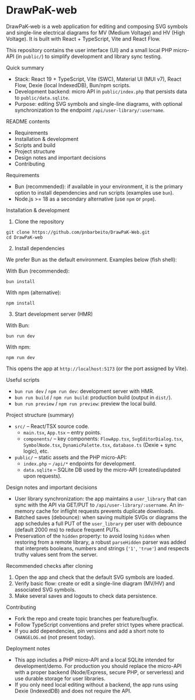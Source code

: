 # DrawPaK-web

DrawPaK-web is a web application for editing and composing SVG symbols and single-line electrical diagrams for MV (Medium Voltage) and HV (High Voltage). It is built with React + TypeScript, Vite and React Flow.

This repository contains the user interface (UI) and a small local PHP micro-API (in `public/`) to simplify development and library sync testing.

Quick summary
- Stack: React 19 + TypeScript, Vite (SWC), Material UI (MUI v7), React Flow, Dexie (local IndexedDB), Bun/npm scripts.
- Development backend: micro API in `public/index.php` that persists data to `public/data.sqlite`.
- Purpose: editing SVG symbols and single-line diagrams, with optional synchronization to the endpoint `/api/user-library/:username`.

README contents
- Requirements
- Installation & development
- Scripts and build
- Project structure
- Design notes and important decisions
- Contributing

Requirements
- Bun (recommended): if available in your environment, it is the primary option to install dependencies and run scripts (examples use `bun`).
- Node.js >= 18 as a secondary alternative (use `npm` or `pnpm`).

Installation & development

1) Clone the repository

```fish
git clone https://github.com/pnbarbeito/DrawPaK-Web.git
cd DrawPaK-web
```

2) Install dependencies

We prefer Bun as the default environment. Examples below (fish shell):

With Bun (recommended):

```fish
bun install
```

With npm (alternative):

```fish
npm install
```

3) Start development server (HMR)

With Bun:

```fish
bun run dev
```

With npm:

```fish
npm run dev
```

This opens the app at `http://localhost:5173` (or the port assigned by Vite).

Useful scripts
- `bun run dev` / `npm run dev`: development server with HMR.
- `bun run build` / `npm run build`: production build (output in `dist/`).
- `bun run preview` / `npm run preview`: preview the local build.

Project structure (summary)
- `src/` – React/TSX source code.
  - `main.tsx`, `App.tsx` – entry points.
  - `components/` – key components: `FlowApp.tsx`, `SvgEditorDialog.tsx`, `SymbolNode.tsx`, `DynamicPalette.tsx`, `database.ts` (Dexie + sync logic), etc.
- `public/` – static assets and the PHP micro-API:
  - `index.php` – `/api/*` endpoints for development.
  - `data.sqlite` – SQLite DB used by the micro-API (created/updated upon requests).

Design notes and important decisions
- User library synchronization: the app maintains a `user_library` that can sync with the API via GET/PUT to `/api/user-library/:username`. An in-memory cache for inflight requests prevents duplicate downloads.
- Batched saves (debounce): when saving multiple SVGs or diagrams the app schedules a full PUT of the `user_library` per user with debounce (default 2000 ms) to reduce frequent PUTs.
- Preservation of the `hidden` property: to avoid losing `hidden` when restoring from a remote library, a robust `parseHidden` parser was added that interprets booleans, numbers and strings (`'1'`, `'true'`) and respects truthy values sent from the server.

Recommended checks after cloning
1) Open the app and check that the default SVG symbols are loaded.
2) Verify basic flow: create or edit a single-line diagram (MV/HV) and associated SVG symbols.
3) Make several saves and logouts to check data persistence.

Contributing
- Fork the repo and create topic branches per feature/bugfix.
- Follow TypeScript conventions and prefer strict types where practical.
- If you add dependencies, pin versions and add a short note to `CHANGELOG.md` (not present today).

Deployment notes
- This app includes a PHP micro-API and a local SQLite intended for development/demo. For production you should replace the micro-API with a proper backend (Node/Express, secure PHP, or serverless) and use durable storage for user libraries.
- If you only need local editing without a backend, the app runs using Dexie (IndexedDB) and does not require the API.